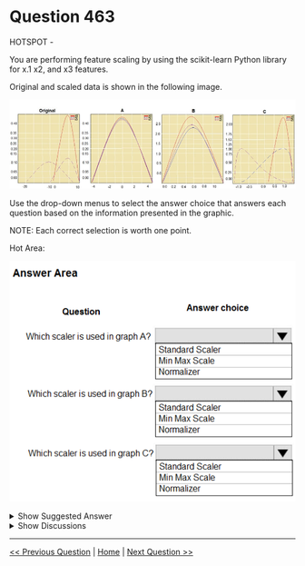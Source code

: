 # Question 463

HOTSPOT -

You are performing feature scaling by using the scikit-learn Python library for x.1 x2, and x3 features.

Original and scaled data is shown in the following image.

![Question Image](images/q463_q_0042200001.jpg)

Use the drop-down menus to select the answer choice that answers each question based on the information presented in the graphic.

NOTE: Each correct selection is worth one point.

Hot Area:

![Question Image](images/q463_q_0042300001.png)

<details>
  <summary>Show Suggested Answer</summary>

  <img src="images/q463_ans_0_0042400001.png" alt="Answer Image"><br>
<p>Box 1: StandardScaler -</p>
<p>The StandardScaler assumes your data is normally distributed within each feature and will scale them such that the distribution is now centred around 0, with a standard deviation of 1.</p>
<p>Example:</p>
<img src="images/q463_ref_6_0042500001.png" alt="Reference Image"><br>
<p>All features are now on the same scale relative to one another.</p>
<p>Box 2: Min Max Scaler -</p>
<img src="images/q463_ref_13_0042600001.png" alt="Reference Image"><br>
<p>Notice that the skewness of the distribution is maintained but the 3 distributions are brought into the same scale so that they overlap.</p>
<p>Box 3: Normalizer -</p>
<p>Reference:</p>
<p>http://benalexkeen.com/feature-scaling-with-scikit-learn/</p>

</details>

<details>
  <summary>Show Discussions</summary>

<blockquote><p><strong>davo123</strong> <code>(Wed 20 May 2020 09:28)</code> - <em>Upvotes: 20</em></p><p>Is this correct? Why not A: Standard, B: Normal, C: Min Max ?</p></blockquote>
<blockquote><p><strong>hendrata</strong> <code>(Mon 08 Jun 2020 21:20)</code> - <em>Upvotes: 1</em></p><p>I agree that C in min max (look at the range of x values in C)
But I think A is normal, because the sum of squares (x_1^2 + x_2^2 + x_3^2) must be = 1 in a normalized data set, that&#x27;s the definition that it was used in the reference page. 
So that leaves B to be standard</p></blockquote>
<blockquote><p><strong>epgd</strong> <code>(Sun 28 Jun 2020 21:38)</code> - <em>Upvotes: 7</em></p><p>I dont think so, because:
 The StandardScaler assumes your data is normally distributed within each feature and will scale them such that the distribution is now centred around 0, with a standard deviation of 1. (look at the range of the x values in B)</p></blockquote>
<blockquote><p><strong>HkIsCrazY</strong> <code>(Sat 06 Feb 2021 12:56)</code> - <em>Upvotes: 4</em></p><p>Yes! A: standard, B: Normal, C: Min Max

Standard - The StandardScaler assumes your data is normally distributed within each feature and will scale them such that the distribution is now centred around 0, with a standard deviation of 1

Min Max - MinMaxScaler preserves the shape of the original distribution. It doesn’t meaningfully change the information embedded in the original data.

Normal - Normalizer does transform all the features to values between -1 and 1</p></blockquote>
<blockquote><p><strong>tomiskolc</strong> <code>(Thu 29 Apr 2021 10:07)</code> - <em>Upvotes: 26</em></p><p>I&#x27;m pretty pretty sure, that you&#x27;re wrong! MinMaxScaler always(!!) between 0 and 1, Normalizer always between -1 and 1! and Standard always around 0 (with standard deviation of 1). So the correct answer is A: Standard, B: Min Max, C: Normal . (Please others dont write if you dont know)</p></blockquote>
<blockquote><p><strong>YipingRuan</strong> <code>(Sun 11 Jul 2021 06:49)</code> - <em>Upvotes: 3</em></p><p>But in chart B, it goes beyond 1?</p></blockquote>
<blockquote><p><strong>E_aws</strong> <code>(Sun 16 May 2021 15:15)</code> - <em>Upvotes: 17</em></p><p>As a mathematician I can approve that the answers are correct! :))</p></blockquote>
<blockquote><p><strong>jl420</strong> <code>(Mon 11 Nov 2024 13:51)</code> - <em>Upvotes: 1</em></p><p>Graph A: Standard Scaler
Graph B: Min Max Scale
Graph C: Normalizer

Graph A:

Scaler Used: Standard Scaler
The data in Graph A appears to be centered around zero with a standard deviation of one, which is characteristic of the StandardScaler.
Graph B:

Scaler Used: Min Max Scale
The data in Graph B is scaled within a range, likely [0, 1], which is characteristic of the MinMaxScaler.
Graph C:

Scaler Used: Normalizer
The data in Graph C has been scaled in a way that likely brings each data point to unit norm, typical of the Normalizer.</p></blockquote>
<blockquote><p><strong>deyoz</strong> <code>(Thu 08 Feb 2024 02:16)</code> - <em>Upvotes: 1</em></p><p>These answers are correct, for sure!</p></blockquote>
<blockquote><p><strong>ZoeJ</strong> <code>(Thu 27 Apr 2023 04:58)</code> - <em>Upvotes: 1</em></p><p>A: Standard, B: Min Max, C: Normal</p></blockquote>
<blockquote><p><strong>ZoeJ</strong> <code>(Thu 27 Apr 2023 04:58)</code> - <em>Upvotes: 1</em></p><p>http://benalexkeen.com/feature-scaling-with-scikit-learn/</p></blockquote>
<blockquote><p><strong>AzureJobsTillRetire</strong> <code>(Thu 09 Feb 2023 20:14)</code> - <em>Upvotes: 3</em></p><p>There seems to be a typo in picture B, and the number 10 on x-axis should be 1.</p></blockquote>
<blockquote><p><strong>chevyli</strong> <code>(Thu 08 Sep 2022 05:56)</code> - <em>Upvotes: 2</em></p><p>Have the question even appeared in any exam?</p></blockquote>
<blockquote><p><strong>ning</strong> <code>(Sun 12 Jun 2022 13:38)</code> - <em>Upvotes: 1</em></p><p>Should be correct answer, A is std deviation, so it is standardization, B is between 0 and 1, so it must be Min, Max, and C is a bit confusion, normalizer is used for rows, not columns, but since it can be the only valid answer here</p></blockquote>
<blockquote><p><strong>pancman</strong> <code>(Tue 12 Apr 2022 21:13)</code> - <em>Upvotes: 2</em></p><p>Given answer is correct. Because, StandardScaler scales the feature so that it&#x27;s mean is 0 and st. deviation is 1. MinMax Scaler sets the minimum value to 0 and max value to 1. Normalizer rescales eact data point independently of other samples (hence the shape of the feature&#x27;s distribution doesn&#x27;t change).</p></blockquote>
<blockquote><p><strong>dushmantha</strong> <code>(Mon 30 Aug 2021 07:56)</code> - <em>Upvotes: 1</em></p><p>No doubt about MinMax scaler. But based on the following explanation the given answers are correct (https://datascience.stackexchange.com/questions/45900/when-to-use-standard-scaler-and-when-normalizer). Because normalizer kind of not change the shape of each distribution</p></blockquote>
<blockquote><p><strong>dev2dev</strong> <code>(Sat 20 Mar 2021 04:47)</code> - <em>Upvotes: 6</em></p><p>Answers are correct. I verified by using the referenced link and running the script using 3 scalers.</p></blockquote>
<blockquote><p><strong>kty</strong> <code>(Thu 18 Mar 2021 09:52)</code> - <em>Upvotes: 3</em></p><p>answer is correct 
StandartScaler : (-4, 4)
Normalizer : (-1, 1)
MinMax : (0, 1)</p></blockquote>
<blockquote><p><strong>HkIsCrazY</strong> <code>(Sat 06 Feb 2021 13:01)</code> - <em>Upvotes: 4</em></p><p>Answers are correct</p></blockquote>
<blockquote><p><strong>Shankar_102</strong> <code>(Thu 28 Jan 2021 13:50)</code> - <em>Upvotes: 4</em></p><p>200% answer is correct guys.</p></blockquote>
<blockquote><p><strong>ck1729</strong> <code>(Wed 20 Jan 2021 08:08)</code> - <em>Upvotes: 2</em></p><p>min max scale = 0 to 1 and hence the answer is correct</p></blockquote>
<blockquote><p><strong>Axure92</strong> <code>(Sat 16 Jan 2021 18:20)</code> - <em>Upvotes: 3</em></p><p>Answers are correct!
https://scikit-learn.org/stable/auto_examples/preprocessing/plot_all_scaling.html
A - Standard; B - Min Max; C - Normalizer</p></blockquote>
<blockquote><p><strong>satishgunjal</strong> <code>(Sat 16 Jan 2021 07:03)</code> - <em>Upvotes: 3</em></p><p>&gt;&gt; first one is standard scaler&gt; after standard scaler all features will have mean close to zero, valueas are on same scale but range is larger than min max scaler
   &gt;&gt; Second is min max scaler&gt; features are at same relative scale after min max is applied (space between them is also maintained)
   &gt;&gt; Third one is normalizer&gt; Each point is now within 1 unit of the origin on this Cartesian co-ordinate system.</p></blockquote>

</details>

---

[<< Previous Question](question_462.md) | [Home](/index.md) | [Next Question >>](question_464.md)
